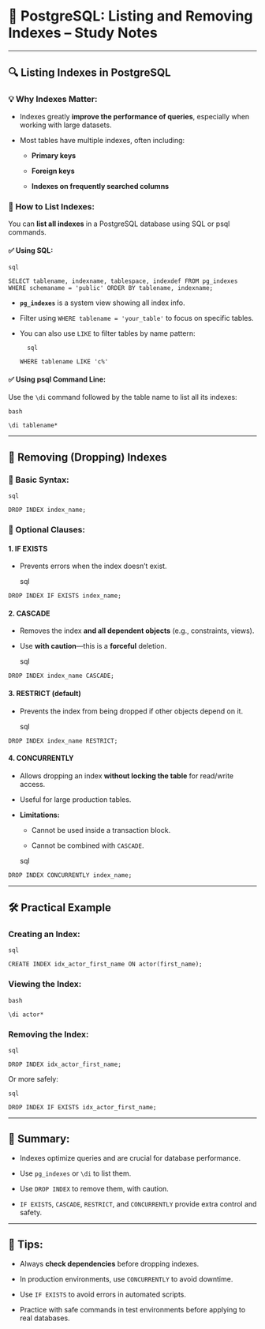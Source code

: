 # 📘 **PostgreSQL: Listing and Removing Indexes – Study Notes**

---

## 🔍 **Listing Indexes in PostgreSQL**

### 💡 Why Indexes Matter:

- Indexes greatly **improve the performance of queries**, especially when working with large datasets.
    
- Most tables have multiple indexes, often including:
    
    - **Primary keys**
        
    - **Foreign keys**
        
    - **Indexes on frequently searched columns**
        

### 📑 How to List Indexes:

You can **list all indexes** in a PostgreSQL database using SQL or psql commands.

#### ✅ Using SQL:

	sql

`SELECT tablename, indexname, tablespace, indexdef FROM pg_indexes WHERE schemaname = 'public' ORDER BY tablename, indexname;`

- **`pg_indexes`** is a system view showing all index info.
    
- Filter using `WHERE tablename = 'your_table'` to focus on specific tables.
    
- You can also use `LIKE` to filter tables by name pattern:
    
		sql
    
    `WHERE tablename LIKE 'c%'`
    

#### ✅ Using psql Command Line:

Use the `\di` command followed by the table name to list all its indexes:
	
	bash
	
`\di tablename*`

---

## 🧹 **Removing (Dropping) Indexes**

### 📌 Basic Syntax:
	
	sql
	
`DROP INDEX index_name;`

### 🚧 Optional Clauses:

#### 1. **IF EXISTS**

- Prevents errors when the index doesn’t exist.
    
	
	sql
	
`DROP INDEX IF EXISTS index_name;`

#### 2. **CASCADE**

- Removes the index **and all dependent objects** (e.g., constraints, views).
    
- Use **with caution**—this is a **forceful** deletion.
    
	
	sql
	
`DROP INDEX index_name CASCADE;`

#### 3. **RESTRICT (default)**

- Prevents the index from being dropped if other objects depend on it.
    
	
	sql
	
`DROP INDEX index_name RESTRICT;`

#### 4. **CONCURRENTLY**

- Allows dropping an index **without locking the table** for read/write access.
    
- Useful for large production tables.
    
- **Limitations:**
    
    - Cannot be used inside a transaction block.
        
    - Cannot be combined with `CASCADE`.
        
	
	sql
	
`DROP INDEX CONCURRENTLY index_name;`

---

## 🛠️ **Practical Example**

### Creating an Index:
	
	sql
	
`CREATE INDEX idx_actor_first_name ON actor(first_name);`

### Viewing the Index:
	
	bash
	
`\di actor*`

### Removing the Index:
	
	sql
	
`DROP INDEX idx_actor_first_name;`

Or more safely:
	
	sql
	
`DROP INDEX IF EXISTS idx_actor_first_name;`

---

## 📌 Summary:

- Indexes optimize queries and are crucial for database performance.
    
- Use `pg_indexes` or `\di` to list them.
    
- Use `DROP INDEX` to remove them, with caution.
    
- `IF EXISTS`, `CASCADE`, `RESTRICT`, and `CONCURRENTLY` provide extra control and safety.
    

---

## 💬 Tips:

- Always **check dependencies** before dropping indexes.
    
- In production environments, use `CONCURRENTLY` to avoid downtime.
    
- Use `IF EXISTS` to avoid errors in automated scripts.
    
- Practice with safe commands in test environments before applying to real databases.